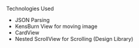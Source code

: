 Technologies Used

* JSON Parsing
* KensBurn View for moving image
* CardView
* Nested ScrollView for Scrolling (Design Library)

